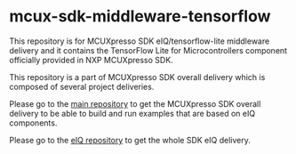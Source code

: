 # mcux-sdk-middleware-tensorflow

This repository is for MCUXpresso SDK eIQ/tensorflow-lite middleware delivery and it contains the TensorFlow Lite for Microcontrollers component officially provided in NXP MCUXpresso SDK.

This repository is a part of MCUXpresso SDK overall delivery which is composed of several project deliveries.

Please go to the [main repository](https://github.com/NXPmicro/mcux-sdk/) to get the MCUXpresso SDK overall delivery to be able to build and run examples that are based on eIQ components.

Please go to the [eIQ repository](https://github.com/NXPmicro/mcux-sdk-middleware-eiq/) to get the whole SDK eIQ delivery.
